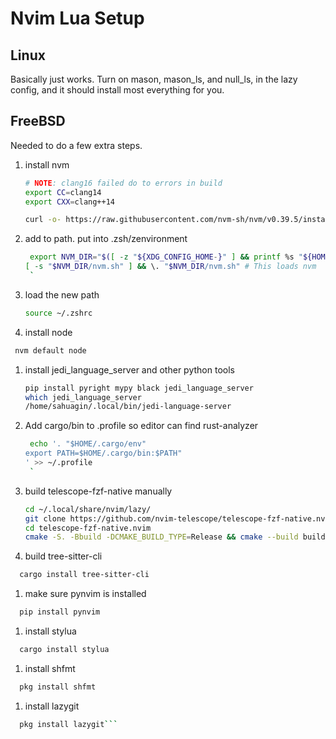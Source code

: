 # Nvim Lua Setup

## Linux

Basically just works. Turn on mason, mason_ls, and null_ls,
in the lazy config, and it should install most everything for you.

## FreeBSD

Needed to do a few extra steps.

1. install nvm

   ```bash
   # NOTE: clang16 failed do to errors in build
   export CC=clang14
   export CXX=clang++14

   curl -o- https://raw.githubusercontent.com/nvm-sh/nvm/v0.39.5/install.sh | bash
   ```

1. add to path. put into .zsh/zenvironment
   ```zsh
    export NVM_DIR="$([ -z "${XDG_CONFIG_HOME-}" ] && printf %s "${HOME}/.nvm" || printf %s "${XDG_CONFIG_HOME}/nvm")"
   [ -s "$NVM_DIR/nvm.sh" ] && \. "$NVM_DIR/nvm.sh" # This loads nvm
    `
   ```
1. load the new path
   ```bash
   source ~/.zshrc

1. install node

  ```bash nvm install 18.18.0
   nvm default node
```

1. install jedi_language_server and other python tools
   ```bash
   pip install pyright mypy black jedi_language_server
   which jedi_language_server
   /home/sahuagin/.local/bin/jedi-language-server
   ```
1. Add cargo/bin to .profile so editor can find rust-analyzer
   ```bash
    echo '. "$HOME/.cargo/env"
   export PATH=$HOME/.cargo/bin:$PATH"
   ' >> ~/.profile
    `
   ```
1. build telescope-fzf-native manually
   ```bash
   cd ~/.local/share/nvim/lazy/
   git clone https://github.com/nvim-telescope/telescope-fzf-native.nvim.git
   cd telescope-fzf-native.nvim
   cmake -S. -Bbuild -DCMAKE_BUILD_TYPE=Release && cmake --build build --config Release && cmake --install build --prefix build
1. build tree-sitter-cli
```bash
  cargo install tree-sitter-cli
   ```
1. make sure pynvim is installed
```bash
  pip install pynvim
```
1. install stylua
```bash
  cargo install stylua
```

1. install shfmt
```bash
  pkg install shfmt
```
1. install lazygit
```bash
  pkg install lazygit```
